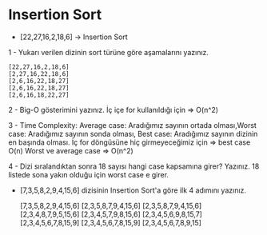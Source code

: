 # Insertion Sort

- [22,27,16,2,18,6] -> Insertion Sort

1 - Yukarı verilen dizinin sort türüne göre aşamalarını yazınız.

    [22,27,16,2,18,6]
    [2,27,16,22,18,6]
    [2,6,16,22,18,27]
    [2,6,16,22,18,27]
    [2,6,16,18,22,27]

2 - Big-O gösterimini yazınız.
    İç içe for kullanıldığı için => O(n^2)

3 - Time Complexity: Average case: Aradığımız sayının ortada olması,Worst case: Aradığımız sayının sonda olması, Best case: Aradığımız sayının dizinin en başında olması.
    İç for döngüsüne hiç girmeyeceğimiz için => best case O(n)
    Worst ve average case => O(n^2)

4 - Dizi sıralandıktan sonra 18 sayısı hangi case kapsamına girer? Yazınız.
    18 listede sona yakın olduğu için worst case e girer.


- [7,3,5,8,2,9,4,15,6] dizisinin Insertion Sort'a göre ilk 4 adımını yazınız.
    
    [7,3,5,8,2,9,4,15,6]
    [2,3,5,8,7,9,4,15,6]
    [2,3,5,8,7,9,4,15,6]
    [2,3,4,8,7,9,5,15,6]
    [2,3,4,5,7,9,8,15,6]
    [2,3,4,5,6,9,8,15,7]
    [2,3,4,5,6,7,8,15,9]
    [2,3,4,5,6,7,8,15,9]
    [2,3,4,5,6,7,8,9,15]
